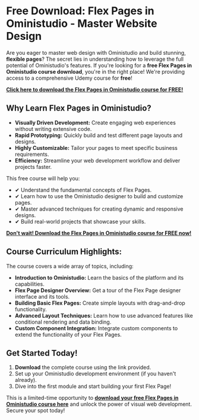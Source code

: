 # Free Download: Flex Pages in Oministudio - Master Website Design

Are you eager to master web design with Oministudio and build stunning, **flexible pages**? The secret lies in understanding how to leverage the full potential of Oministudio's features. If you're looking for a **free Flex Pages in Oministudio course download**, you're in the right place! We're providing access to a comprehensive Udemy course for **free**!

[**Click here to download the Flex Pages in Oministudio course for FREE!**](https://udemywork.com/flex-pages-in-omnistudio)

## Why Learn Flex Pages in Oministudio?

*   **Visually Driven Development:** Create engaging web experiences without writing extensive code.
*   **Rapid Prototyping:** Quickly build and test different page layouts and designs.
*   **Highly Customizable:** Tailor your pages to meet specific business requirements.
*   **Efficiency:** Streamline your web development workflow and deliver projects faster.

This free course will help you:

*   ✔ Understand the fundamental concepts of Flex Pages.
*   ✔ Learn how to use the Oministudio designer to build and customize pages.
*   ✔ Master advanced techniques for creating dynamic and responsive designs.
*   ✔ Build real-world projects that showcase your skills.

[**Don't wait! Download the Flex Pages in Oministudio course for FREE now!**](https://udemywork.com/flex-pages-in-omnistudio)

## Course Curriculum Highlights:

The course covers a wide array of topics, including:

*   **Introduction to Oministudio:** Learn the basics of the platform and its capabilities.
*   **Flex Page Designer Overview:** Get a tour of the Flex Page designer interface and its tools.
*   **Building Basic Flex Pages:** Create simple layouts with drag-and-drop functionality.
*   **Advanced Layout Techniques:** Learn how to use advanced features like conditional rendering and data binding.
*   **Custom Component Integration:** Integrate custom components to extend the functionality of your Flex Pages.

## Get Started Today!

1.  **Download** the complete course using the link provided.
2.  Set up your Oministudio development environment (if you haven't already).
3.  Dive into the first module and start building your first Flex Page!

This is a limited-time opportunity to **[download your free Flex Pages in Oministudio course here](https://udemywork.com/flex-pages-in-omnistudio)** and unlock the power of visual web development. Secure your spot today!
